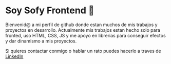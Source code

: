 # Soy Sofy Frontend 👋
Bienvenid@ a mi perfil de github donde estan muchos de mis trabajos y proyectos en desarrollo. 
Actualmente mis trabajos estan hecho solo para fronted, uso HTML, CSS, JS y me apoyo en librerias para conseguir efectos y dar dinamismo a mis proyectos.

Si quieres contactar conmigo o hablar un rato puedes hacerlo a traves de [LinkedIn](www.linkedin.com/in/sofia-acevedo)

<!--
**SofyFrontend/SofyFrontend** is a ✨ _special_ ✨ repository because its `README.md` (this file) appears on your GitHub profile.

Here are some ideas to get you started:

- 🔭 I’m currently working on ...
- 🌱 I’m currently learning ...
- 👯 I’m looking to collaborate on ...
- 🤔 I’m looking for help with ...
- 💬 Ask me about ...
- 📫 How to reach me: ...
- 😄 Pronouns: ...
- ⚡ Fun fact: ...
-->
